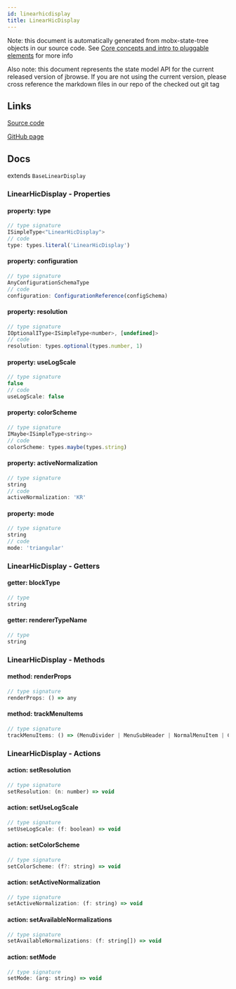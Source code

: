 ```yaml
---
id: linearhicdisplay
title: LinearHicDisplay
---
```


Note: this document is automatically generated from mobx-state-tree objects in
our source code. See
[Core concepts and intro to pluggable elements](/docs/developer_guide/) for more
info

Also note: this document represents the state model API for the current released
version of jbrowse. If you are not using the current version, please cross
reference the markdown files in our repo of the checked out git tag

## Links

[Source code](https://github.com/GMOD/jbrowse-components/blob/main/plugins/hic/src/LinearHicDisplay/model.ts)

[GitHub page](https://github.com/GMOD/jbrowse-components/tree/main/website/docs/models/LinearHicDisplay.md)

## Docs

extends `BaseLinearDisplay`

### LinearHicDisplay - Properties

#### property: type

```js
// type signature
ISimpleType<"LinearHicDisplay">
// code
type: types.literal('LinearHicDisplay')
```

#### property: configuration

```js
// type signature
AnyConfigurationSchemaType
// code
configuration: ConfigurationReference(configSchema)
```

#### property: resolution

```js
// type signature
IOptionalIType<ISimpleType<number>, [undefined]>
// code
resolution: types.optional(types.number, 1)
```

#### property: useLogScale

```js
// type signature
false
// code
useLogScale: false
```

#### property: colorScheme

```js
// type signature
IMaybe<ISimpleType<string>>
// code
colorScheme: types.maybe(types.string)
```

#### property: activeNormalization

```js
// type signature
string
// code
activeNormalization: 'KR'
```

#### property: mode

```js
// type signature
string
// code
mode: 'triangular'
```

### LinearHicDisplay - Getters

#### getter: blockType

```js
// type
string
```

#### getter: rendererTypeName

```js
// type
string
```

### LinearHicDisplay - Methods

#### method: renderProps

```js
// type signature
renderProps: () => any
```

#### method: trackMenuItems

```js
// type signature
trackMenuItems: () => (MenuDivider | MenuSubHeader | NormalMenuItem | CheckboxMenuItem | RadioMenuItem | SubMenuItem | { ...; } | { ...; } | { ...; })[]
```

### LinearHicDisplay - Actions

#### action: setResolution

```js
// type signature
setResolution: (n: number) => void
```

#### action: setUseLogScale

```js
// type signature
setUseLogScale: (f: boolean) => void
```

#### action: setColorScheme

```js
// type signature
setColorScheme: (f?: string) => void
```

#### action: setActiveNormalization

```js
// type signature
setActiveNormalization: (f: string) => void
```

#### action: setAvailableNormalizations

```js
// type signature
setAvailableNormalizations: (f: string[]) => void
```

#### action: setMode

```js
// type signature
setMode: (arg: string) => void
```
